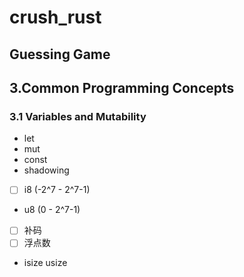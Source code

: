 # crush_rust

## Guessing Game

## 3.Common Programming Concepts
### 3.1 Variables and Mutability
- let
- mut
- const
- shadowing 
- [ ] i8 (-2^7 - 2^7-1)
- u8 (0 - 2^7-1)
- [ ] 补码
- [ ] 浮点数
- isize usize
